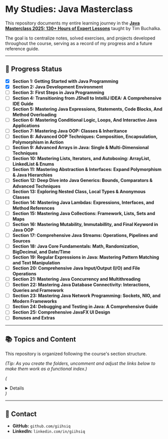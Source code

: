 # My Studies: Java Masterclass

This repository documents my entire learning journey in the **[Java Masterclass 2025: 130+ Hours of Expert Lessons](https://www.udemy.com/share/101Wdq3@U5I74WjJDN7vPbI3tRJ3leYSIgsPC658doTak9madzZIleanXBJyihpe5wlq3nCHyQ==/)** taught by Tim Buchalka.

The goal is to centralize notes, solved exercises, and projects developed throughout the course, serving as a record of my progress and a future reference guide.

---

## 🎯 Progress Status

-   [X] **Section 1: Getting Started with Java Programming**
-   [X] **Section 2: Java Development Environment**
-   [ ] **Section 3: First Steps in Java Programming**
-   [ ] **Section 4: Transitioning from JShell to IntelliJ IDEA: A Comprehensive IDE Guide**
-   [ ] **Section 5: Mastering Java Expressions, Statements, Code Blocks, And Method Overloading**
-   [ ] **Section 6: Mastering Conditional Logic, Loops, And Interactive Java Applications**
-   [ ] **Section 7: Mastering Java OOP: Classes & Inheritance**
-   [ ] **Section 8: Advanced OOP Techniques: Composition, Encapsulation, Polymorphism in Action**
-   [ ] **Section 9: Advanced Arrays in Java: Single & Multi-Dimensional Techniques**
-   [ ] **Section 10: Mastering Lists, Iterators, and Autoboxing: ArrayList, LinkedList & Enums**
-   [ ] **Section 11: Mastering Abstraction & Interfaces: Expand Polymorphism & Java Hierarchies**
-   [ ] **Section 12: Deep Dive into Java Generics: Bounds, Comparators & Advanced Techniques**
-   [ ] **Section 13: Exploring Nested Class, Local Types & Anonymous Classes**
-   [ ] **Section 14: Mastering Java Lambdas: Expressions, Interfaces, and Method References**
-   [ ] **Section 15: Mastering Java Collections: Framework, Lists, Sets and Maps**
-   [ ] **Section 16: Mastering Mutability, Immutabillity, and Final Keyword in Java OOP**
-   [ ] **Section 17: Comprehensive Java Streams: Operations, Pipelines and Sources**
-   [ ] **Section 18: Java Core Fundamentals: Math, Randomization, BigDecimal, and Date/Time**
-   [ ] **Section 19: Regular Expressions in Java: Mastering Pattern Matching and Text Manipulation**
-   [ ] **Section 20: Comprehensive Java Input/Output (I/O) and File Operations**
-   [ ] **Section 21: Mastering Java Concurrency and Multithreading**
-   [ ] **Section 22: Mastering Java Database Connectivity: Interactions, Queries and Framework**
-   [ ] **Section 23: Mastering Java Network Programming: Sockets, NIO, and Modern Frameworks**
-   [ ] **Section 24: Debugging and Testing in Java: A Comprehensive Guide**
-   [ ] **Section 25: Comprehensive JavaFX UI Design**
-   [ ] **Bonuses and Extras**

---

## 📚 Topics and Content

This repository is organized following the course's section structure.

*(Tip: As you create the folders, uncomment and adjust the links below to make them work as a functional index.)*

*(<details>)*
*(<summary><strong>Section 2: Basic JavaScript for Beginners</strong></summary>)*

*(-   `console.log`, Comments, and Browser vs. Node)*
*(-   Variables (`let`, `const`, `var`))*
*(-   Primitive Data Types)*
*(-   Arithmetic, Assignment, and Comparison Operators)*
*(-   `Math` and `Array` Objects (Basics))*
*(-   Functions (Basics))*
*(</details>)*

---

## 🔗 Contact

* **GitHub:** `github.com/giihsiq`
* **LinkedIn:** `linkedin.com/in/giihsiq`
